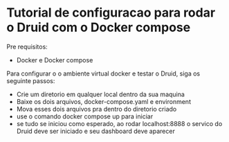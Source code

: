 # Tutorial de configuracao para rodar o Druid com o Docker compose

Pre requisitos:
  - Docker e Docker compose 

Para configurar o o ambiente virtual docker e testar o Druid,
siga os seguinte passos:

  - Crie um diretorio em qualquer local dentro da sua maquina
  - Baixe os dois arquivos, docker-compose.yaml e environment 
  - Mova esses dois arquivos pra dentro do diretorio criado
  - use o comando docker compose up para iniciar 
  - se tudo se iniciou como esperado, ao rodar localhost:8888 o servico do Druid deve ser iniciado e seu dashboard deve aparecer 

